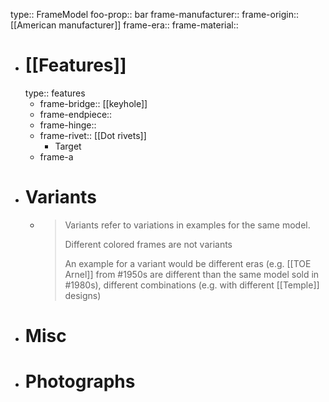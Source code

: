 type:: FrameModel
foo-prop:: bar
frame-manufacturer::
frame-origin:: [[American manufacturer]] 
frame-era::
frame-material::

- # [[Features]] 
  type:: features
	- frame-bridge:: [[keyhole]]
	- frame-endpiece::
	- frame-hinge::
	- frame-rivet:: [[Dot rivets]]
		- Target
	- frame-a
- # Variants
	- > Variants refer to variations in examples for the same model.
	  >
	  > Different colored frames are not variants
	  >
	  > An example for a variant would be different eras (e.g. [[TOE Arnel]] from #1950s are different than the same model sold in #1980s), different combinations (e.g. with different [[Temple]] designs)
- # Misc
- # Photographs